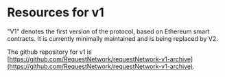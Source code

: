 # Resources for v1

"V1" denotes the first version of the protocol, based on Ethereum smart contracts. It is currently minimally maintained and is being replaced by V2.

The github repository for v1 is [https://github.com/RequestNetwork/requestNetwork-v1-archive](https://github.com/RequestNetwork/requestNetwork-v1-archive).

